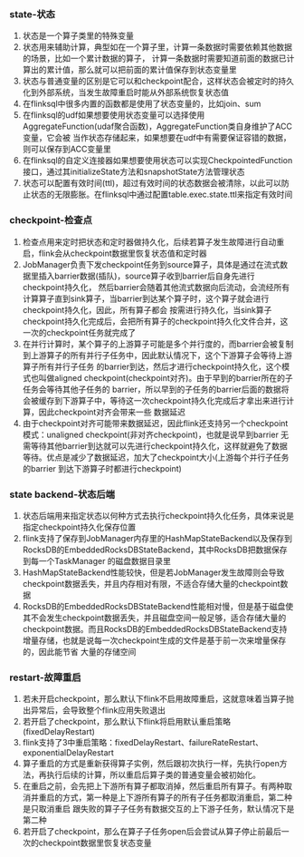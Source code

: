 ### state-状态
1. 状态是一个算子类里的特殊变量
2. 状态用来辅助计算，典型如在一个算子里，计算一条数据时需要依赖其他数据的场景，比如一个累计数据的算子，
计算一条数据时需要知道前面的数据已计算出的累计值，那么就可以把前面的累计值保存到状态变量里
3. 状态与普通变量的区别是它可以和checkpoint配合，这样状态会被定时的持久化到外部系统，当发生故障重启时能从外部系统恢复状态值
4. 在flinksql中很多内置的函数都是使用了状态变量的，比如join、sum
5. 在flinksql的udf如果想要使用状态变量可以选择使用AggregateFunction(udaf聚合函数)，AggregateFunction类自身维护了ACC变量，它会被
当作状态存储起来，如果想要在udf中有需要保证容错的数据，则可以保存到ACC变量里
6. 在flinksql的自定义连接器如果想要使用状态可以实现CheckpointedFunction接口，通过其initializeState方法和snapshotState方法管理状态
7. 状态可以配置有效时间(ttl)，超过有效时间的状态数据会被清除，以此可以防止状态的无限膨胀。在flinksql中通过配置table.exec.state.ttl来指定有效时间

### checkpoint-检查点
1. 检查点用来定时把状态和定时器做持久化，后续若算子发生故障进行自动重启，flink会从checkpoint数据里恢复状态值和定时器
2. JobManager负责下发checkpoint任务到source算子，具体是通过在流式数据里插入barrier数据(插队)，source算子收到barrier后自身先进行checkpoint持久化，
然后barrier会随着其他流式数据向后流动，会流经所有计算算子直到sink算子，当barrier到达某个算子时，这个算子就会进行checkpoint持久化，因此，所有算子都会
按需进行持久化，当sink算子checkpoint持久化完成后，会把所有算子的checkpoint持久化文件合并，这一次的checkpoint任务就完成了
3. 在并行计算时，某个算子的上游算子可能是多个并行度的，而barrier会被复制到上游算子的所有并行子任务中，因此默认情况下，这个下游算子会等待上游算子所有并行子任务
的barrier到达，然后才进行checkpoint持久化，这个模式也叫做aligned checkpoint(checkpoint对齐)。由于早到的barrier所在的子任务会等待其他子任务的
barrier，所以早到的子任务的barrier后面的数据将会被缓存到下游算子中，等待这一次checkpoint持久化完成后才拿出来进行计算，因此checkpoint对齐会带来一些
数据延迟
4. 由于checkpoint对齐可能带来数据延迟，因此flink还支持另一个checkpoint模式：unaligned checkpoint(非对齐checkpoint)，也就是说早到barrier
无需等待其他barrier到达就可以先进行checkpoint持久化，这样就避免了数据等待。优点是减少了数据延迟，加大了checkpoint大小(上游每个并行子任务的barrier
到达下游算子时都进行checkpoint)

### state backend-状态后端
1. 状态后端用来指定状态以何种方式去执行checkpoint持久化任务，具体来说是指定checkpoint持久化保存位置
2. flink支持了保存到JobManager内存里的HashMapStateBackend以及保存到RocksDB的EmbeddedRocksDBStateBackend，其中RocksDB把数据保存到每一个TaskManager
的磁盘数据目录里
3. HashMapStateBackend性能较快，但是若JobManager发生故障则会导致checkpoint数据丢失，并且内存相对有限，不适合存储大量的checkpoint数据
4. RocksDB的EmbeddedRocksDBStateBackend性能相对慢，但是基于磁盘使其不会发生checkpoint数据丢失，并且磁盘空间一般足够，适合存储大量的
checkpoint数据。而且RocksDB的EmbeddedRocksDBStateBackend支持增量存储，也就是说每一次checkpoint生成的文件是基于前一次来增量保存的，因此能节省
大量的存储空间

### restart-故障重启
1. 若未开启checkpoint，那么默认下flink不启用故障重启，这就意味着当算子抛出异常后，会导致整个flink应用失败退出
2. 若开启了checkpoint，那么默认下flink将启用默认重启策略(fixedDelayRestart)
3. flink支持了3中重启策略：fixedDelayRestart、failureRateRestart、exponentialDelayRestart
4. 算子重启的方式是重新获得算子实例，然后跟初次执行一样，先执行open方法，再执行后续的计算，所以重启后算子类的普通变量会被初始化。
5. 在重启之前，会先把上下游所有算子都取消掉，然后重启所有算子。有两种取消并重启的方式，第一种是上下游所有算子的所有子任务都取消重启，第二种是只取消重启
跟失败的算子子任务有数据交互的上下游子任务，默认情况下是第二种
6. 若开启了checkpoint，那么在算子子任务open后会尝试从算子停止前最后一次的checkpoint数据里恢复状态变量